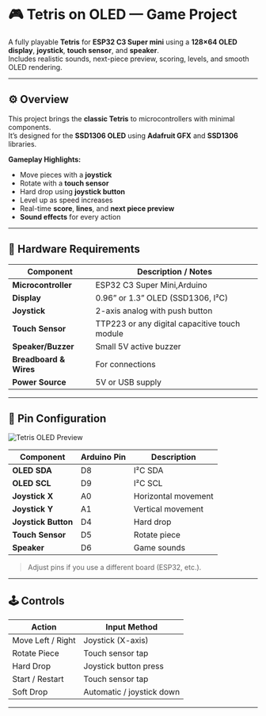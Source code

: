 # 🎮 Tetris on OLED — Game Project

A fully playable **Tetris** for **ESP32 C3 Super mini** using a **128×64 OLED display**, **joystick**, **touch sensor**, and **speaker**.  
Includes realistic sounds, next-piece preview, scoring, levels, and smooth OLED rendering.

---

## ⚙️ Overview

This project brings the **classic Tetris** to microcontrollers with minimal components.  
It’s designed for the **SSD1306 OLED** using **Adafruit GFX** and **SSD1306** libraries.

**Gameplay Highlights:**
- Move pieces with a **joystick**  
- Rotate with a **touch sensor**  
- Hard drop using **joystick button**  
- Level up as speed increases  
- Real-time **score**, **lines**, and **next piece preview**  
- **Sound effects** for every action  

---

## 🧰 Hardware Requirements

| Component            | Description / Notes                              |
|----------------------|--------------------------------------------------|
| **Microcontroller**  | ESP32 C3 Super Mini,Arduino                      |
| **Display**          | 0.96” or 1.3” OLED (SSD1306, I²C)                |
| **Joystick**         | 2-axis analog with push button                   |
| **Touch Sensor**     | TTP223 or any digital capacitive touch module    |
| **Speaker/Buzzer**   | Small 5V active buzzer                           |
| **Breadboard & Wires** | For connections                                |
| **Power Source**     | 5V or USB supply                                 |

---

## 🔌 Pin Configuration

![Tetris OLED Preview]("[TETRIC_IN_ESP32C3_WITH_0.96OLED/0193881d-69f1-42ac-894c-688cd1ec4c11](https://github.com/Rudraa-25/Tetric_game_in_OLED/blob/main/TETRIC_IN_ESP32C3_WITH_0.96OLED/sketch_oct30a/0193881d-69f1-42ac-894c-688cd1ec4c11.jpg)")


| Component         | Arduino Pin | Description         |
|-------------------|-------------|---------------------|
| **OLED SDA**      | D8          | I²C SDA             |
| **OLED SCL**      | D9          | I²C SCL             |
| **Joystick X**     | A0          | Horizontal movement |
| **Joystick Y**     | A1          | Vertical movement   |
| **Joystick Button**| D4          | Hard drop           |
| **Touch Sensor**   | D5          | Rotate piece        |
| **Speaker**        | D6          | Game sounds         |

> Adjust pins if you use a different board (ESP32, etc.).

---

## 🕹️ Controls

| Action             | Input Method             |
|--------------------|--------------------------|
| Move Left / Right  | Joystick (X-axis)        |
| Rotate Piece       | Touch sensor tap         |
| Hard Drop          | Joystick button press    |
| Start / Restart    | Touch sensor tap         |
| Soft Drop          | Automatic / joystick down|

---

